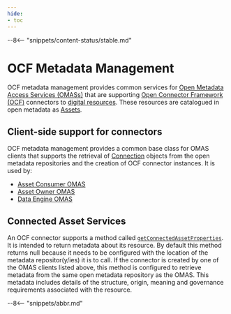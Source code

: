 ```yaml
---
hide:
- toc
---
```


<!-- SPDX-License-Identifier: CC-BY-4.0 -->
<!-- Copyright Contributors to the ODPi Egeria project 2020. -->

--8<-- "snippets/content-status/stable.md"

# OCF Metadata Management

OCF metadata management provides common services for
[Open Metadata Access Services (OMASs)](/services/omas) that are supporting [Open Connector Framework (OCF)](/frameworks/ocf/overview) connectors to [digital resources](/concepts/resource).  These resources are catalogued in open metadata as [Assets](/concepts/asset).

## Client-side support for connectors

OCF metadata management provides a common base class for OMAS clients that supports the retrieval of [Connection](/concepts/connection) objects from the open metadata repositories and the creation of OCF connector instances.  It is used by:

- [Asset Consumer OMAS](/services/omas/asset-consumer/overview)
- [Asset Owner OMAS](/services/omas/asset-owner/overview)
- [Data Engine OMAS](/services/omas/discovery-engine/overview)

## Connected Asset Services

An OCF connector supports a method called [`getConnectedAssetProperties`](/concepts/connected-asset-properties).  It is intended to return metadata about its resource.  By default this method returns null because it needs to be configured with the location of the metadata repositor(y/ies) it is to call. If the connector is created by one of the OMAS clients listed above, this method is configured to retrieve metadata from the same open metadata repository as the OMAS.  This metadata includes details of the structure, origin, meaning and governance requirements associated with the resource.


--8<-- "snippets/abbr.md"

